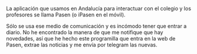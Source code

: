 La aplicación que usamos en Andalucía para interactuar con el colegio y los profesores se llama Pasen (o iPasen en el móvil).

Sólo se usa ese medio de comunicación y es incómodo tener que entrar a diario. No he encontrado la manera de que me notifique que hay novedades, así que he hecho este programilla que entra en la web de Pasen, extrae las noticias y me envía por telegram las nuevas.

